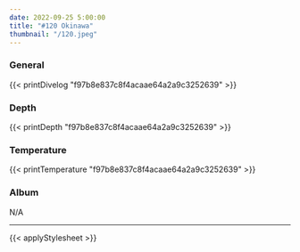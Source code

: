 ```yaml
---
date: 2022-09-25 5:00:00
title: "#120 Okinawa"
thumbnail: "/120.jpeg"
---
```


### General

{{< printDivelog "f97b8e837c8f4acaae64a2a9c3252639" >}}

### Depth

{{< printDepth "f97b8e837c8f4acaae64a2a9c3252639" >}}

### Temperature

{{< printTemperature "f97b8e837c8f4acaae64a2a9c3252639" >}}

### Album

N/A

---

{{< applyStylesheet >}}
